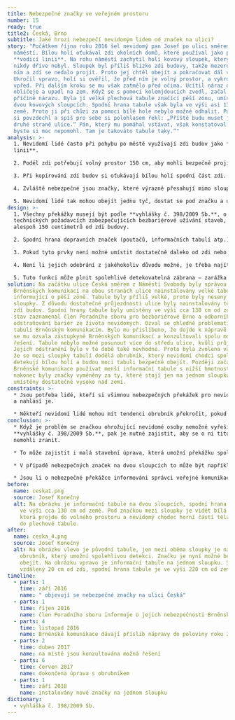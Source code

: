 ```yaml
---
title: Nebezpečné značky ve veřejném prostoru
number: 15
ready: true
title2: Česká, Brno
subtitle: Jaké hrozí nebezpečí nevidomým lidem od značek na ulici?
story: "Počátkem října roku 2016 šel nevidomý pan Josef po ulici směrem k
  náměstí. Bílou holí oťukával zdi okolních domů, které používal jako přirozenou
  **vodicí linii**. Na rohu náměstí zachytil holí kovový sloupek, který tam
  nikdy dříve nebyl. Sloupek byl příliš blízko zdi budovy, takže mezerou mezi
  ním a zdí se nedalo projít. Proto jej chtěl obejít a pokračovat dál v cestě.
  Ukročil vpravo, holí si ověřil, že před ním je volný prostor, a vykročil
  vpřed. Při dalším kroku se mu však zatmělo před očima. Ucítil náraz do
  obličeje a upadl na zem. Když se s pomocí kolemjdoucích zvedl, začal pátrat po
  příčině nárazu. Byla jí velká plechová tabule značící pěší zónu, umístěná na
  dvou kovových sloupcích. Spodní hrana tabule však byla ve výši asi 130 cm od
  země. Proto ji při chůzi za pomoci bílé hole nebylo možné odhalit. Pan Josef
  si povzdechl a spíš pro sebe si polohlasem řekl: „Příště budu muset jít po
  druhé straně ulice.“ Pán, který mu pomáhal vstávat, však konstatoval: „To
  byste si moc nepomohl. Tam je takováto tabule taky.“"
analysis: >-
  1. Nevidomí lidé často při pohybu po městě využívají zdi budov jako **vodicí
  linii**.

  2. Podél zdi potřebují volný prostor 150 cm, aby mohli bezpečně projít. Proto v tomto prostoru nesmějí být umísťovány žádné předměty.

  3. Při kopírování zdí budov si oťukávají bílou holí spodní část zdi. Proto nemůžou zjistit, že ve výši hlavy je umístěna nějaká tabule.

  4. Zvláště nebezpečné jsou značky, které výrazně přesahují mimo sloupek nebo stojí na dvou sloupcích.

  5. Nevidomí lidé tak mohou obejít jednu tyč, dostat se pod značku a uhodit se do hlavy
design: >-
  1. Všechny překážky musejí být podle **vyhlášky č. 398/2009 Sb.**, o obecných
  technických požadavcích zabezpečujících bezbariérové užívání staveb, umístěny
  alespoň 150 centimetrů od zdi budovy.

  2. Spodní hrana dopravních značek (poutačů, informačních tabulí atp.) pak musí být ve výši minimálně 220 centimetrů od země.

  3. Pokud tyto prvky není možné umístit dostatečně daleko od zdi nebo jejich ceduli dostatečně vysoko, je třeba značky z místa odstranit.

  4. Není li jejich odebrání z jakéhokoliv důvodu možné, je třeba najít způsob, který by zamezil vstupu nevidomých chodců pod značku.

  5. Tuto funkci může plnit spolehlivě detekovatelná zábrana – zarážka pro bílou hůl – ve výšce maximálně 25 centimetrů od země.
solution: Na začátku ulice Česká směrem z Náměstí Svobody byly správou
  Brněnských komunikací na obou stranách ulice nainstalovány velké tabule,
  informující o pěší zóně. Tabule byly příliš velké, proto byly neseny dvěma
  sloupky. Z důvodu dostatečné průjezdnosti ulice byly nainstalovány těsně vedle
  zdí budov. Spodní hrany tabule byly umístěny ve výši cca 130 cm od země. Tento
  stav zaznamenal člen Poradního sboru pro bezbariérové Brno a odborník na
  odstraňování bariér ze života nevidomých. Ozval se ohledně problematických
  tabulí Brněnským komunikacím. Bylo mu přislíbeno, že dojde k nápravě. Později
  se mu ozvala zástupkyně Brněnských komunikací a konzultovali spolu možná
  řešení. Tabule nebylo možné posunout více do středu ulice, kvůli průjezdnosti.
  Jejich odstranění bylo v té době také nevhodné. Proto byla zvolena varianta,
  že se mezi sloupky tabulí dodělá obrubník, který nevidomí chodci spolehlivě
  detekují bílou holí a budou moci tabuli bezpečně obejít. Později začaly
  Brněnské komunikace používat menší informační tabule s nižší hmotností, takže
  nakonec byly značky vyměněny za ty, které stojí jen na jednom sloupku a jsou
  umístěny dostatečně vysoko nad zemí.
constraints: >-
  * Jsou potřeba lidé, kteří si všimnou nebezpečných překážek pro nevidomé osoby
  a nahlásí je.

  * Někteří nevidomí lidé mohou mít tendenci obrubník překročit, pokud zjistí, že je nízký.
conclusion: >-
  * Když je problém se značkou ohrožující nevidomé osoby nemožné vyřešit podle
  **vyhlášky č. 398/2009 Sb.**, pak je nutné zajistit, aby se o ni tito lidé
  nemohli zranit.

  * To může zajistit i malá stavební úprava, která umožní překážku spolehlivě detekovat.

  * V případě nebezpečných značek na dvou sloupcích to může být například instalace zarážky pro bílou hůl ve výši maximálně 25 centimetrů od země.

  * Jsou li o nebezpečné překážce informováni správci veřejné komunikace, může se tato stavební úprava poměrně snadno provést.
before:
  name: ceska1.png
  source: Josef Konečný
  alt: Na obrázku je informační tabule na dvou sloupcích, spodní hrana tabule je
    ve výši cca 130 cm od země. Pod značkou mezi sloupky je vidět bílá hůl,
    která projde do volného prostoru a nevidomý chodec horní částí těla naráží
    do plechové tabule.
after:
  name: ceska_4.png
  source: Josef Konečný
  alt: Na obrázku vlevo je původní tabule, jen mezi oběma sloupky je nainstalovaný
    obrubník, který umožní spolehlivou detekci. Značku je nyní možné bezpečně
    obejít. Na obrázku vpravo je informační tabule na jednom sloupku. Sloupek je
    vzdálený 20 cm od zdi, spodní hrana tabule je ve výši 220 cm od země.
timeline:
  - parts: 1
    time: září 2016
    name: " objevují se nebezpečné značky na ulici Česká"
  - parts: 1
    time: říjen 2016
    name: člen Poradního sboru informuje o jejich nebezpečnosti Brněnské komunikace
  - parts: 4
    time: listopad 2016
    name: Brněnské komunikace dávají příslib nápravy do poloviny roku 2017
  - parts: 2
    time: duben 2017
    name: na místě jsou konzultována možná řešení
  - parts: 6
    time: červen 2017
    name: dokončena úprava s obrubníkem
  - parts: 1
    time: září 2018
    name: instalovány nové značky na jednom sloupku
dictionary:
  - vyhláška č. 398/2009 Sb.
---
```

